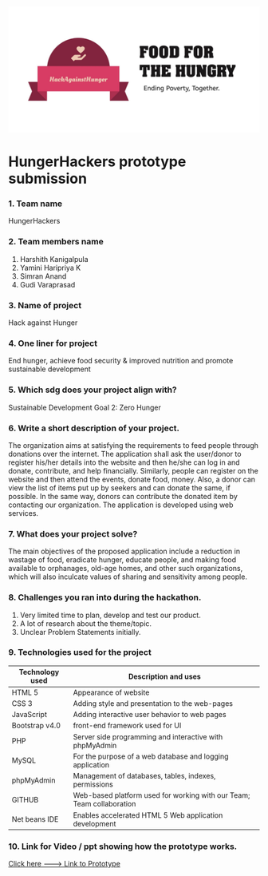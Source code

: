 ![](./logo.jpg)

# HungerHackers prototype submission

### 1. Team name 
HungerHackers

### 2. Team members name 

   1. Harshith Kanigalpula
   2. Yamini Haripriya K
   3. Simran Anand
   4. Gudi Varaprasad

### 3. Name of project

   Hack against Hunger

### 4. One liner for project

   End hunger, achieve food security & improved nutrition and promote sustainable development

### 5. Which sdg does your project align with? 

   Sustainable Development Goal 2: Zero Hunger

### 6. Write a short description of your project.  

The organization aims at satisfying the requirements to feed people through donations over the internet. The application shall ask the user/donor to register his/her details into the website and then he/she can log in and donate, contribute, and help financially. Similarly, people can register on the website and then attend the events, donate food, money. Also, a donor can view the list of items put up by seekers and can donate the same, if possible. In the same way, donors can contribute the donated item by contacting our organization. The application is developed using web services.

### 7. What does your project solve? 

The main objectives of the proposed application include a reduction in wastage of food, eradicate hunger, educate people, and making food available to orphanages, old-age homes, and other such organizations, which will also inculcate values of sharing and sensitivity among people.

### 8. Challenges you ran into during the hackathon.  

   1. Very limited time to plan, develop and test our product.
   2. A lot of research about the theme/topic.
   3. Unclear Problem Statements initially.

### 9. Technologies used for the project 

  | Technology used | Description and uses |
  | --- | --- |
  | HTML 5 | Appearance of website |
  | CSS 3 | Adding style and presentation to the web-pages  |
  | JavaScript | Adding interactive user behavior to web pages |
  | Bootstrap v4.0 | front-end framework used for UI |
  | PHP | Server side programming and interactive with phpMyAdmin |
  | MySQL | For the purpose of a web database and logging application |
  | phpMyAdmin | Management of databases, tables, indexes, permissions |
  | GITHUB | Web-based platform used for working with our Team; Team collaboration |
  | Net beans IDE | Enables accelerated HTML 5 Web application development |
  

### 10. Link for Video / ppt showing how the prototype works.  

[Click here ---> Link to Prototype](https://drive.google.com/drive/folders/16jEGES1HQ_davW9gM1JzvR3zj3rcMF1q?usp=sharing)
